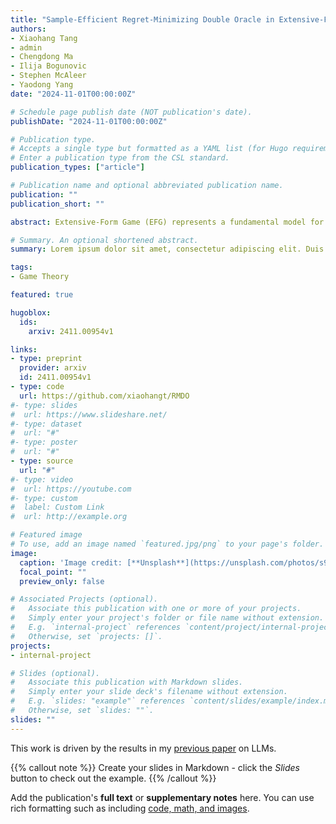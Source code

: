```yaml
---
title: "Sample-Efficient Regret-Minimizing Double Oracle in Extensive-Form Games"
authors:
- Xiaohang Tang
- admin
- Chengdong Ma
- Ilija Bogunovic
- Stephen McAleer
- Yaodong Yang
date: "2024-11-01T00:00:00Z"

# Schedule page publish date (NOT publication's date).
publishDate: "2024-11-01T00:00:00Z"

# Publication type.
# Accepts a single type but formatted as a YAML list (for Hugo requirements).
# Enter a publication type from the CSL standard.
publication_types: ["article"]

# Publication name and optional abbreviated publication name.
publication: ""
publication_short: ""

abstract: Extensive-Form Game (EFG) represents a fundamental model for analyzing sequential interactions among multiple agents and the primary challenge to solve it lies in mitigating sample complexity. Existing research indicated that Double Oracle (DO) can reduce the sample complexity dependence on the information set number  to the final restricted game size  in solving EFG. This is attributed to the early convergence of full-game Nash Equilibrium (NE) through iteratively solving restricted games. However, we prove that the state-of-the-art Extensive-Form Double Oracle (XDO) exhibits \textit{exponential} sample complexity of , due to its exponentially increasing restricted game expansion frequency. Here we introduce Adaptive Double Oracle (AdaDO) to significantly alleviate sample complexity to \textit{polynomial} by deploying the optimal expansion frequency. Furthermore, to comprehensively study the principles and influencing factors underlying sample complexity, we introduce a novel theoretical framework Regret-Minimizing Double Oracle (RMDO) to provide directions for designing efficient DO algorithms. Empirical results demonstrate that AdaDO attains the more superior approximation of NE with less sample complexity than the strong baselines including Linear CFR, MCCFR and existing DO. Importantly, combining RMDO with warm starting and stochastic regret minimization further improves convergence rate and scalability, thereby paving the way for addressing complex multi-agent tasks.

# Summary. An optional shortened abstract.
summary: Lorem ipsum dolor sit amet, consectetur adipiscing elit. Duis posuere tellus ac convallis placerat. Proin tincidunt magna sed ex sollicitudin condimentum.

tags:
- Game Theory

featured: true

hugoblox:
  ids:
    arxiv: 2411.00954v1

links:
- type: preprint
  provider: arxiv
  id: 2411.00954v1
- type: code
  url: https://github.com/xiaohangt/RMDO
#- type: slides
#  url: https://www.slideshare.net/
#- type: dataset
#  url: "#"
#- type: poster
#  url: "#"
- type: source
  url: "#"
#- type: video
#  url: https://youtube.com
#- type: custom
#  label: Custom Link
#  url: http://example.org

# Featured image
# To use, add an image named `featured.jpg/png` to your page's folder. 
image:
  caption: 'Image credit: [**Unsplash**](https://unsplash.com/photos/s9CC2SKySJM)'
  focal_point: ""
  preview_only: false

# Associated Projects (optional).
#   Associate this publication with one or more of your projects.
#   Simply enter your project's folder or file name without extension.
#   E.g. `internal-project` references `content/project/internal-project/index.md`.
#   Otherwise, set `projects: []`.
projects:
- internal-project

# Slides (optional).
#   Associate this publication with Markdown slides.
#   Simply enter your slide deck's filename without extension.
#   E.g. `slides: "example"` references `content/slides/example/index.md`.
#   Otherwise, set `slides: ""`.
slides: ""
---
```


This work is driven by the results in my [previous paper](/publications/conference-paper/) on LLMs.

{{% callout note %}}
Create your slides in Markdown - click the *Slides* button to check out the example.
{{% /callout %}}

Add the publication's **full text** or **supplementary notes** here. You can use rich formatting such as including [code, math, and images](https://docs.hugoblox.com/content/writing-markdown-latex/).
